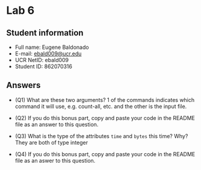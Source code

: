 # Lab 6

## Student information

* Full name: Eugene Baldonado
* E-mail: ebald009@ucr.edu
* UCR NetID: ebald009
* Student ID: 862070316

## Answers

* (Q1) What are these two arguments?
1 of the commands indicates which command it will use, e.g. count-all, etc. and the other is the input file.
* (Q2) If you do this bonus part, copy and paste your code in the README file as an answer to this question.

* (Q3) What is the type of the attributes `time` and `bytes` this time? Why?
They are both of type integer
* (Q4) If you do this bonus part, copy and paste your code in the README file as an aswer to this question.